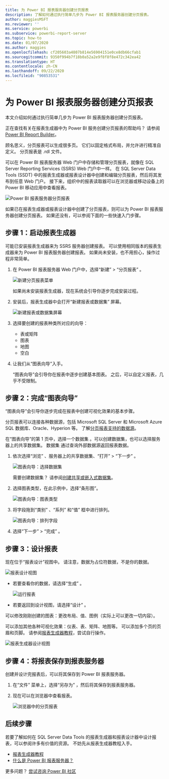 ```yaml
---
title: 为 Power BI 报表服务器创建分页报表
description: 了解如何通过执行简单几步为 Power BI 报表服务器创建分页报表。
author: maggiesMSFT
ms.reviewer: ''
ms.service: powerbi
ms.subservice: powerbi-report-server
ms.topic: how-to
ms.date: 01/07/2020
ms.author: maggies
ms.openlocfilehash: cf205603a4807b814e56904151e0ce8db66cfab1
ms.sourcegitcommit: 9350f994b7f18b0a52a2e9f8f8f8e472c342ea42
ms.translationtype: HT
ms.contentlocale: zh-CN
ms.lasthandoff: 09/22/2020
ms.locfileid: "90853531"
---
```

# <a name="create-a-paginated-report-for-power-bi-report-server"></a>为 Power BI 报表服务器创建分页报表
本文介绍如何通过执行简单几步为 Power BI 报表服务器创建分页报表。

正在查找有关在报表生成器中为 Power BI 服务创建分页报表的帮助吗？ 请参阅 [Power BI Report Builder](../paginated-reports/report-builder-power-bi.md)。

顾名思义，分页报表可以生成很多页。 它们以固定格式布局，并允许进行精准自定义。 分页报表是 .rdl 文件。

可以在 Power BI 报表服务器 Web 门户中存储和管理分页报表，就像在 SQL Server Reporting Services (SSRS) Web 门户中一样。 在 SQL Server Data Tools (SSDT) 中的报表生成器或报表设计器中创建和编辑分页报表，然后将其发布到任意 Web 门户。 接下来，组织中的报表读取器可以在浏览器或移动设备上的 Power BI 移动应用中查看报表。

![Power BI 报表服务器分页报表](media/quickstart-create-paginated-report/reportserver-paginated-report.png)

如果已在报表生成器或报表设计器中创建了分页报表，则可以为 Power BI 报表服务器创建分页报表。 如果还没有，可以参阅下面的一些快速入门步骤。

## <a name="step-1-start-report-builder"></a>步骤 1：启动报表生成器
可能已安装报表生成器来为 SSRS 服务器创建报表。 可以使用相同版本的报表生成器来为 Power BI 报表服务器创建报表。 如果尚未安装，也不用担心，操作过程非常简单。

1. 在 Power BI 报表服务器 Web 门户中，选择“新建”   > “分页报表”  。
   
    ![新建分页报表菜单](media/quickstart-create-paginated-report/reportserver-new-paginated-report-menu.png)
   
    如果尚未安装报表生成器，现在系统会引导你逐步完成安装过程。
2. 安装后，报表生成器中会打开“新建报表或数据集”  屏幕。
   
    ![新建报表或数据集屏幕](media/quickstart-create-paginated-report/reportserver-paginated-new-report-screen.png)
3. 选择要创建的报表种类所对应的向导：
   
   * 表或矩阵
   * 图表
   * 地图
   * 空白
4. 让我们从“图表向导”入手。
   
    “图表向导”会引导你在报表中逐步创建基本图表。 之后，可以自定义报表，几乎不受限制。

## <a name="step-2-go-through-the-chart-wizard"></a>步骤 2：完成“图表向导”
“图表向导”会引导你逐步完成在报表中创建可视化效果的基本步骤。

分页报表可以连接各种数据源，包括 Microsoft SQL Server 和 Microsoft Azure SQL 数据库、Oracle、Hyperion 等。 了解[分页报表支持的数据源](connect-data-sources.md)。

在“图表向导”的第 1 页中，选择一个数据集  。可以创建数据集，也可以选择服务器上的共享数据集。 数据集  通过查询外部数据源返回报表数据。

1. 依次选择“浏览”  、服务器上的共享数据集、“打开”   > “下一步”  。
   
    ![图表向导：选择数据集](media/quickstart-create-paginated-report/reportserver-paginated-choose-dataset.png)
   
     需要创建数据集？ 请参阅[创建共享或嵌入式数据集](/sql/reporting-services/report-data/create-a-shared-dataset-or-embedded-dataset-report-builder-and-ssrs)。
2. 选择图表类型，在此示例中，选择“条形图”。
   
    ![图表向导：图表类型](media/quickstart-create-paginated-report/reportserver-paginated-choose-chart-type.png)
3. 将字段拖到“类别”  、“系列”  和“值”  框中进行排列。
   
    ![图表向导：排列字段](media/quickstart-create-paginated-report/reportserver-paginated-arrange-fields.png)
4. 选择“下一步”   > “完成”  。

## <a name="step-3-design-your-report"></a>步骤 3：设计报表
现在位于“报表设计”视图中。 请注意，数据为占位符数据，不是你的数据。

![报表设计视图](media/quickstart-create-paginated-report/reportserver-paginated-preview-report.png)

* 若要查看你的数据，请选择“生成”  。
  
     ![运行报表](media/quickstart-create-paginated-report/reportserver-paginated-run-report.png)
* 若要返回到设计视图，请选择“设计”  。

可以修改刚刚创建的图表：更改布局、值、图例（实际上可以更改一切内容）。

可以添加其他各种可视化效果：仪表、表、矩阵、地图等。 可以添加多个页的页眉和页脚。 请参阅[报表生成器教程](/sql/reporting-services/report-builder-tutorials)，尝试自行操作。

![报表生成器设计视图](media/quickstart-create-paginated-report/reportserver-paginated-finished-design-report.png)

## <a name="step-4-save-your-report-to-the-report-server"></a>步骤 4：将报表保存到报表服务器
创建并设计完报表后，可以将其保存到 Power BI 报表服务器。

1. 在“文件”  菜单上，选择“另存为”  ，然后将其保存到报表服务器。 
2. 现在可以在浏览器中查看报表。
   
    ![浏览器中的分页报表](media/quickstart-create-paginated-report/reportserver-paginated-report.png)

## <a name="next-steps"></a>后续步骤
若要了解如何在 SQL Server Data Tools 的报表生成器和报表设计器中设计报表，可以参阅许多有价值的资源。 不妨先从报表生成器教程入手。

* [报表生成器教程](/sql/reporting-services/report-builder-tutorials)
* [什么是 Power BI 报表服务器？](get-started.md)  

更多问题？ [尝试咨询 Power BI 社区](https://community.powerbi.com/)